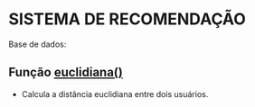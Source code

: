 # SISTEMA DE RECOMENDAÇÃO

Base de dados:

## Função [euclidiana()](https://gist.github.com/Cezar-Tosta/958600bdfe328b17425c1a6caee9e160.js)
- Calcula a distância euclidiana entre dois usuários.
